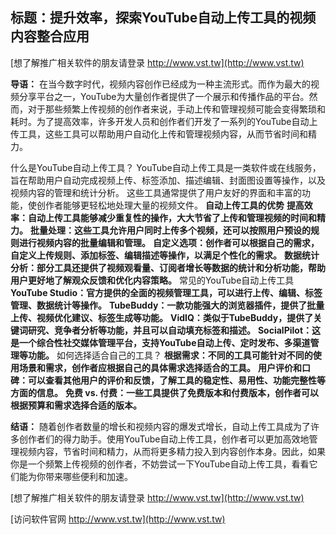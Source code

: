 ## **标题：提升效率，探索YouTube自动上传工具的视频内容整合应用**

[想了解推广相关软件的朋友请登录 http://www.vst.tw](http://www.vst.tw)

**导语：**
在当今数字时代，视频内容创作已经成为一种主流形式。而作为最大的视频分享平台之一，YouTube为大量创作者提供了一个展示和传播作品的平台。然而，对于那些频繁上传视频的创作者来说，手动上传和管理视频可能会变得繁琐和耗时。为了提高效率，许多开发人员和创作者们开发了一系列的YouTube自动上传工具，这些工具可以帮助用户自动化上传和管理视频内容，从而节省时间和精力。

什么是YouTube自动上传工具？
YouTube自动上传工具是一类软件或在线服务，旨在帮助用户自动完成视频上传、标签添加、描述编辑、封面图设置等操作，以及视频内容的管理和统计分析。
这些工具通常提供了用户友好的界面和丰富的功能，使创作者能够更轻松地处理大量的视频文件。
**自动上传工具的优势**
**提高效率：自动上传工具能够减少重复性的操作，大大节省了上传和管理视频的时间和精力。**
**批量处理：这些工具允许用户同时上传多个视频，还可以按照用户预设的规则进行视频内容的批量编辑和管理。**
**自定义选项：创作者可以根据自己的需求，自定义上传规则、添加标签、编辑描述等操作，以满足个性化的需求。**
**数据统计分析：部分工具还提供了视频观看量、订阅者增长等数据的统计和分析功能，帮助用户更好地了解观众反馈和优化内容策略。**
常见的YouTube自动上传工具
**YouTube Studio：官方提供的全面的视频管理工具，可以进行上传、编辑、标签管理、数据统计等操作。**
**TubeBuddy：一款功能强大的浏览器插件，提供了批量上传、视频优化建议、标签生成等功能。**
**VidIQ：类似于TubeBuddy，提供了关键词研究、竞争者分析等功能，并且可以自动填充标签和描述。**
**SocialPilot：这是一个综合性社交媒体管理平台，支持YouTube自动上传、定时发布、多渠道管理等功能。**
如何选择适合自己的工具？
**根据需求：不同的工具可能针对不同的使用场景和需求，创作者应根据自己的具体需求选择适合的工具。**
**用户评价和口碑：可以查看其他用户的评价和反馈，了解工具的稳定性、易用性、功能完整性等方面的信息。**
**免费 vs. 付费：一些工具提供了免费版本和付费版本，创作者可以根据预算和需求选择合适的版本。**

**结语：**
随着创作者数量的增长和视频内容的爆发式增长，自动上传工具成为了许多创作者们的得力助手。使用YouTube自动上传工具，创作者可以更加高效地管理视频内容，节省时间和精力，从而将更多精力投入到内容创作本身。因此，如果你是一个频繁上传视频的创作者，不妨尝试一下YouTube自动上传工具，看看它们能为你带来哪些便利和加速。

[想了解推广相关软件的朋友请登录 http://www.vst.tw](http://www.vst.tw)


[访问软件官网 http://www.vst.tw](http://www.vst.tw)
